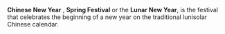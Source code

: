 **Chinese New Year** , **Spring Festival** or the **Lunar New Year**, is the festival that celebrates the beginning of a new year on the traditional lunisolar Chinese calendar.